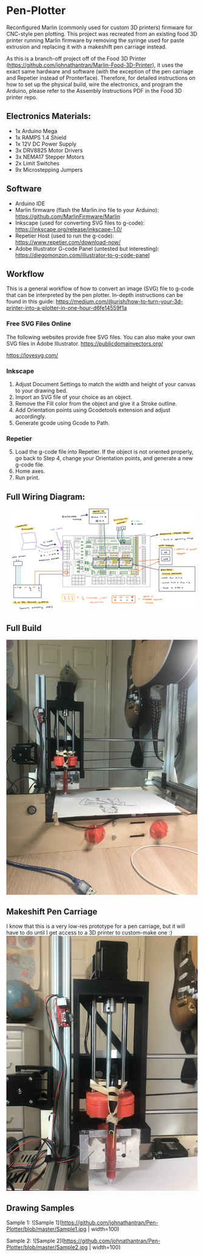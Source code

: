 # Pen-Plotter
Reconfigured Marlin (commonly used for custom 3D printers) firmware for CNC-style pen plotting. This project was recreated from an existing food 3D printer running Marlin firmware by removing the syringe used for paste extrusion and replacing it with a makeshift pen carriage instead.

As this is a branch-off project off of the Food 3D Printer (https://github.com/johnathantran/Marlin-Food-3D-Printer), it uses the exact same hardware and software (with the exception of the pen carriage and Repetier instead of Pronterface). Therefore, for detailed instructions on how to set up the physical build, wire the electronics, and program the Arduino, please refer to the Assembly Instructions PDF in the Food 3D printer repo.

## Electronics Materials:
- 1x Arduino Mega
- 1x RAMPS 1.4 Shield
- 1x 12V DC Power Supply
- 3x DRV8825 Motor Drivers
- 3x NEMA17 Stepper Motors
- 2x Limit Switches
- 9x Microstepping Jumpers

## Software
- Arduino IDE
- Marlin firmware (flash the Marlin.ino file to your Arduino): https://github.com/MarlinFirmware/Marlin
- Inkscape (used for converting SVG files to g-code): https://inkscape.org/release/inkscape-1.0/
- Repetier Host (used to run the g-code): https://www.repetier.com/download-now/
- Adobe Illustrator G-code Panel (untested but interesting): https://diegomonzon.com/illustrator-to-g-code-panel

## Workflow
This is a general workflow of how to convert an image (SVG) file to g-code that can be interpreted by the pen plotter. In-depth instructions can be found in this guide: https://medium.com/@urish/how-to-turn-your-3d-printer-into-a-plotter-in-one-hour-d6fe14559f1a

### Free SVG Files Online
The following websites provide free SVG files. You can also make your own SVG files in Adobe Illustrator.
https://publicdomainvectors.org/

https://lovesvg.com/

### Inkscape
1. Adjust Document Settings to match the width and height of your canvas to your drawing bed.
2. Import an SVG file of your choice as an object.
3. Remove the Fill color from the object and give it a Stroke outline.
4. Add Orientation points using Gcodetools extension and adjust accordingly.
5. Generate gcode using Gcode to Path.

### Repetier
5. Load the g-code file into Repetier. If the object is not oriented properly, go back to Step 4, change your Orientation points, and generate a new g-code file.
6. Home axes.
7. Run print.

## Full Wiring Diagram:
![Wiring Diagram](https://github.com/johnathantran/Pen-Plotter/blob/master/FullWiring.png)

## Full Build
![Final Build](https://github.com/johnathantran/Pen-Plotter/blob/master/FullBuild.jpg)

## Makeshift Pen Carriage
I know that this is a very low-res prototype for a pen carriage, but it will have to do until I get access to a 3D printer to custom-make one :)
![Makeshift Pen Carriage](https://github.com/johnathantran/Pen-Plotter/blob/master/Carriage.jpg)

## Drawing Samples
Sample 1:
![Sample 1](https://github.com/johnathantran/Pen-Plotter/blob/master/Sample1.jpg | width=100)

Sample 2:
![Sample 2](https://github.com/johnathantran/Pen-Plotter/blob/master/Sample2.jpg | width=100)
